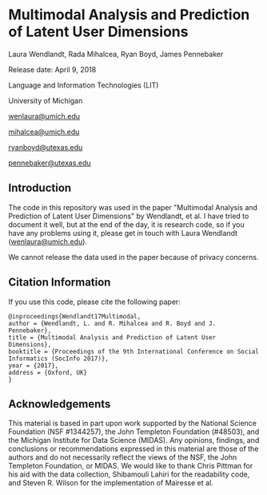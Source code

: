 # Multimodal Analysis and Prediction of Latent User Dimensions
Laura Wendlandt, Rada Mihalcea, Ryan Boyd, James Pennebaker

Release date: April 9, 2018

Language and Information Technologies (LIT)

University of Michigan

wenlaura@umich.edu

mihalcea@umich.edu

ryanboyd@utexas.edu

pennebaker@utexas.edu

## Introduction

The code in this repository was used in the paper "Multimodal Analysis and Prediction of Latent User Dimensions" by Wendlandt, et al. I have tried to document it well, but at the end of the day, it is research code, so if you have any problems using it, please get in touch with Laura Wendlandt (wenlaura@umich.edu).

We cannot release the data used in the paper because of privacy concerns.

## Citation Information

If you use this code, please cite the following paper:
```
@inproceedings{Wendlandt17Multimodal,
author = {Wendlandt, L. and R. Mihalcea and R. Boyd and J. Pennebaker},
title = {Multimodal Analysis and Prediction of Latent User Dimensions},
booktitle = {Proceedings of the 9th International Conference on Social Informatics (SocInfo 2017)},
year = {2017},
address = {Oxford, UK}
}
```

## Acknowledgements

This material is based in part upon work supported by the National
Science Foundation (NSF #1344257), the John Templeton Foundation (#48503), and
the Michigan Institute for Data Science (MIDAS). Any opinions, findings, and conclusions
or recommendations expressed in this material are those of the authors and
do not necessarily reflect the views of the NSF, the John Templeton Foundation, or
MIDAS. We would like to thank Chris Pittman for his aid with the data collection,
Shibamouli Lahiri for the readability code, and Steven R. Wilson for the implementation
of Mairesse et al.
